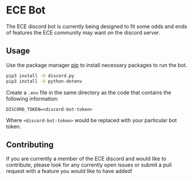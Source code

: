 # ECE Bot

The ECE discord bot is currently being designed to fit some odds and ends of features the ECE community may want on the discord server.

## Usage

Use the package manager [pip](https://pip.pypa.io/en/stable/) to install necessary packages to run the bot.

```bash
pip3 install -U discord.py
pip3 install -U python-dotenv
```
Create a `.env` file in the same directory as the code that contains the following information:
```
DISCORD_TOKEN=<discord-bot-token>
```
Where `<discord-bot-token>` would be replaced with your particular bot token.

## Contributing
If you are currently a member of the ECE discord and would like to contribute, please look for any currently open issues or submit a pull request with a feature you would like to have added!